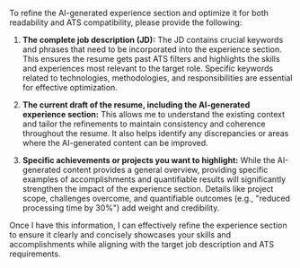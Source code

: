 To refine the AI-generated experience section and optimize it for both readability and ATS compatibility, please provide the following:

1. **The complete job description (JD):**  The JD contains crucial keywords and phrases that need to be incorporated into the experience section.  This ensures the resume gets past ATS filters and highlights the skills and experiences most relevant to the target role.  Specific keywords related to technologies, methodologies, and responsibilities are essential for effective optimization.

2. **The current draft of the resume, including the AI-generated experience section:**  This allows me to understand the existing context and tailor the refinements to maintain consistency and coherence throughout the resume.  It also helps identify any discrepancies or areas where the AI-generated content can be improved.

3. **Specific achievements or projects you want to highlight:**  While the AI-generated content provides a general overview, providing specific examples of accomplishments and quantifiable results will significantly strengthen the impact of the experience section.  Details like project scope, challenges overcome, and quantifiable outcomes (e.g., "reduced processing time by 30%") add weight and credibility.

Once I have this information, I can effectively refine the experience section to ensure it clearly and concisely showcases your skills and accomplishments while aligning with the target job description and ATS requirements.